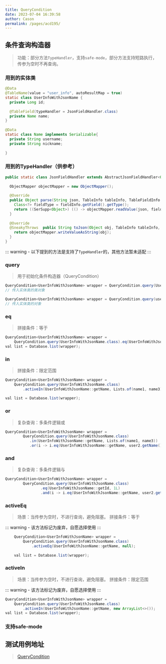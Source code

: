 ```yaml
---
title: QueryCondition
date: 2023-07-04 16:39:58
author: Cason
permalink: /pages/acd195/
---
```


## 条件查询构造器

> 功能：部分方法`TypeHandler`，支持`safe-mode`，部分方法支持短路执行，传参为空时不再查询。

### 用到的实体类
```java
@Data  
@TableName(value = "user_info", autoResultMap = true)  
static class UserInfoWithJsonName {  
  private Long id;  
  
  @TableField(typeHandler = JsonFieldHandler.class)  
  private Name name;  
}  
  
@Data  
static class Name implements Serializable{  
  private String username;  
  private String nickname;  
   
}
```

### 用到的TypeHandler（供参考）
```java
public static class JsonFieldHandler extends AbstractJsonFieldHandler<Object> {  
  
  ObjectMapper objectMapper = new ObjectMapper();  
  
  @Override  
  public Object parse(String json, TableInfo tableInfo, TableFieldInfo fieldInfo) {  
    Class<?> fieldType = fieldInfo.getField().getType();  
    return ((SerSupp<Object>) (() -> objectMapper.readValue(json, fieldType))).get();  
  }  
  
  @Override  
  @SneakyThrows  public String toJson(Object obj, TableInfo tableInfo, TableFieldInfo fieldInfo) {  
    return objectMapper.writeValueAsString(obj);  
  }  
}
```
::: warning
	- 以下提到的方法是支持了`TypeHandler`的，其他方法暂未适配
:::
### query
> 用于初始化条件构造器（QueryCondition）

```java
QueryCondition<UserInfoWithJsonName> wrapper = QueryCondition.query(UserInfoWithJsonName.class)
// 传入实体类的类对象
```
```java
QueryCondition<UserInfoWithJsonName> wrapper = QueryCondition.query(user);
// 传入实体类的对象
```
### eq
> 拼接条件：等于

```java
QueryCondition<UserInfoWithJsonName> wrapper =  
    QueryCondition.query(UserInfoWithJsonName.class).eq(UserInfoWithJsonName::getName, name);  
val list = Database.list(wrapper);
```
### in
> 拼接条件：限定范围

```java
QueryCondition<UserInfoWithJsonName> wrapper =  
    QueryCondition.query(UserInfoWithJsonName.class)  
        .activeIn(UserInfoWithJsonName::getName, Lists.of(name1, name3));  
  
val list = Database.list(wrapper);
```

### or
> 复杂查询：多条件逻辑或

```java
QueryCondition<UserInfoWithJsonName> wrapper =  
        QueryCondition.query(UserInfoWithJsonName.class)  
           .in(UserInfoWithJsonName::getName, Lists.of(name1, name3))  
           .or(i -> i.eq(UserInfoWithJsonName::getName, user2.getName()));
```

### and
>复杂查询：多条件逻辑与

``` java
QueryCondition<UserInfoWithJsonName> wrapper =  
        QueryCondition.query(UserInfoWithJsonName.class)  
                .eq(UserInfoWithJsonName::getId, 1L)  
                .and(i -> i.eq(UserInfoWithJsonName::getName, user2.getName()));
```
### activeEq
>场景：当传参为空时，不进行查询，避免阻塞。
>拼接条件：等于

::: warning
	- 该方法标记为废弃，自愿选择使用
:::

```java
    QueryCondition<UserInfoWithJsonName> wrapper =  
        QueryCondition.query(UserInfoWithJsonName.class)  
            .activeEq(UserInfoWithJsonName::getName, null);  
  
    val list = Database.list(wrapper);
```

### activeIn
>场景：当传参为空时，不进行查询，避免阻塞。
>拼接条件：限定范围

::: warning
	- 该方法标记为废弃，自愿选择使用
:::

```java
QueryCondition<UserInfoWithJsonName> wrapper =  
    QueryCondition.query(UserInfoWithJsonName.class)  
        .activeIn(UserInfoWithJsonName::getName, new ArrayList<>());
val list = Database.list(wrapper);
```

### 支持safe-mode

## 测试用例地址
> [QueryCondition](https://gitee.com/dromara/stream-query/blob/main/stream-plugin/stream-plugin-mybatis-plus/src/test/java/org/dromara/streamquery/stream/plugin/mybatisplus/JsonFieldHandlerTest.java)